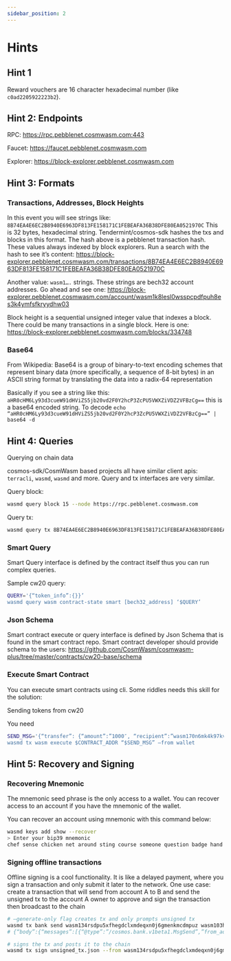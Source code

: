 ```yaml
---
sidebar_position: 2
---
```


# Hints

## Hint 1

Reward vouchers are 16 character hexadecimal number (like `c0ad2205922223b2`).

## Hint 2: Endpoints

RPC: https://rpc.pebblenet.cosmwasm.com:443

Faucet: https://faucet.pebblenet.cosmwasm.com

Explorer: https://block-explorer.pebblenet.cosmwasm.com

## Hint 3: Formats

### Transactions, Addresses, Block Heights

In this event you will see strings like: `8B74EA4E6EC2B8940E6963DF813FE158171C1FEBEAFA36B38DFE80EA0521970C`
This is 32 bytes, hexadecimal string. Tendermint/cosmos-sdk hashes the txs and blocks in this format.
The hash above is a pebblenet transaction hash. These values always indexed by block explorers.
Run a search with the hash to see it’s content: https://block-explorer.pebblenet.cosmwasm.com/transactions/8B74EA4E6EC2B8940E6963DF813FE158171C1FEBEAFA36B38DFE80EA0521970C

Another value: `wasm1….` strings. These strings are bech32 account addresses.
Go ahead and see one: https://block-explorer.pebblenet.cosmwasm.com/account/wasm1k8lesl0wsspcpdfpuh8es3k4ymfsfkryydhw03

Block height is a sequential unsigned integer value that indexes a block. There could be many transactions in a single block.
Here is one: https://block-explorer.pebblenet.cosmwasm.com/blocks/334748

### Base64

From Wikipedia: Base64 is a group of binary-to-text encoding schemes that represent binary data (more specifically, a sequence of 8-bit bytes) in an ASCII string format by translating the data into a radix-64 representation

Basically if you see a string like this: `aHR0cHM6Ly93d3cueW91dHViZS5jb20vd2F0Y2hcP3ZcPU5VWXZiVDZ2VFBzCg==` this is a base64 encoded string.
To decode `echo “aHR0cHM6Ly93d3cueW91dHViZS5jb20vd2F0Y2hcP3ZcPU5VWXZiVDZ2VFBzCg==” | base64 -d`

## Hint 4: Queries

Querying on chain data

cosmos-sdk/CosmWasm based projects all have similar client apis: `terracli`, `wasmd`, `wasmd` and more.
Query and tx interfaces are very similar.

Query block:

```bash
wasmd query block 15 --node https://rpc.pebblenet.cosmwasm.com
```

Query tx:

```bash
wasmd query tx 8B74EA4E6EC2B8940E6963DF813FE158171C1FEBEAFA36B38DFE80EA0521970C --node https://rpc.pebblenet.cosmwasm.com
````

### Smart Query

Smart Query interface is defined by the contract itself thus you can run complex queries.

Sample cw20 query:

```bash
QUERY='{“token_info”:{}}’
wasmd query wasm contract-state smart [bech32_address] ‘$QUERY’
```

### Json Schema

Smart contract execute or query interface is defined by Json Schema that is found in the smart contract repo.
Smart contract developer should provide schema to the users: https://github.com/CosmWasm/cosmwasm-plus/tree/master/contracts/cw20-base/schema

### Execute Smart Contract

You can execute smart contracts using cli. Some riddles needs this skill for the solution:

Sending tokens from cw20

You need

```bash
SEND_MSG='{“transfer”: {“amount”:”1000″, “recipient”:”wasm170n6mk4k97kvrtj25t9ghm54ewmewt6yq9g6kt”}}’
wasmd tx wasm execute $CONTRACT_ADDR “$SEND_MSG” –from wallet
```

## Hint 5: Recovery and Signing

### Recovering Mnemonic

The mnemonic seed phrase is the only access to a wallet. You can recover access to an account if you have the mnemonic of the wallet.

You can recover an account using mnemonic with this command below:
```bash
wasmd keys add show --recover
> Enter your bip39 mnemonic
chef sense chicken net around sting course someone question badge hand also nation siren remember famous bird eagle phrase kidney devote damp sugar throw
```

### Signing offline transactions

Offline signing is a cool functionality. It is like a delayed payment, where you sign a transaction and only submit it later to the network. 
One use case: create a transaction that will send
from account A to B and send the unsigned tx to the account A owner to approve and sign the transaction then broadcast to the chain

```bash
# –generate-only flag creates tx and only prompts unsigned tx
wasmd tx bank send wasm134rsdpu5xfhegdclxmdeqxn0j6gmenkmcdmpuz wasm103hx72nfk0mypwlfa3qwyx4rzvv35gvyy83ral 100upebble --memo “you found me” --chain-id pebblenet-1 --generate-only > unsigned_tx.json
# {“body”:{“messages”:[{“@type”:”/cosmos.bank.v1beta1.MsgSend”,”from_address”:”wasm134rsdpu5xfhegdclxmdeqxn0j6gmenkmcdmpuz”,”to_address”:”wasm103hx72nfk0mypwlfa3qwyx4rzvv35gvyy83ral”,”amount”:[{“denom”:”upebble”,”amount”:”100″}]}],”memo”:”you found me”,”timeout_height”:”0″,”extension_options”:[],”non_critical_extension_options”:[]},”auth_info”:{“signer_infos”:[],”fee”:{“amount”:[],”gas_limit”:”81363″,”payer”:””,”granter”:””}},”signatures”:[]}

# signs the tx and posts it to the chain
wasmd tx sign unsigned_tx.json --from wasm134rsdpu5xfhegdclxmdeqxn0j6gmenkmcdmpuz --chain-id pebblenet-1
````
